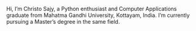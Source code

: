 Hi, I’m Christo Sajy, a Python enthusiast and Computer Applications graduate from Mahatma Gandhi University, Kottayam, India. I’m currently pursuing a Master’s degree in the same field.
  

